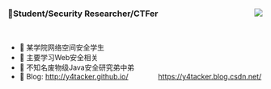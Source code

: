 ### 👋Student/Security Researcher/CTFer    <img align="right" src="https://github-readme-stats.vercel.app/api?username=Y4tacker&show_icons=true&theme=radical">
 
</br>
     
- 🔭 某学院网络空间安全学生      
- 🌱 主要学习Web安全相关
- 🍃 不知名废物级Java安全研究弟中弟
- 🍔 Blog: http://y4tacker.github.io/
&nbsp;&nbsp;&nbsp;&nbsp;&nbsp;&nbsp;&nbsp;&nbsp;&nbsp;&nbsp;&nbsp;&nbsp;&nbsp;&nbsp;https://y4tacker.blog.csdn.net/
